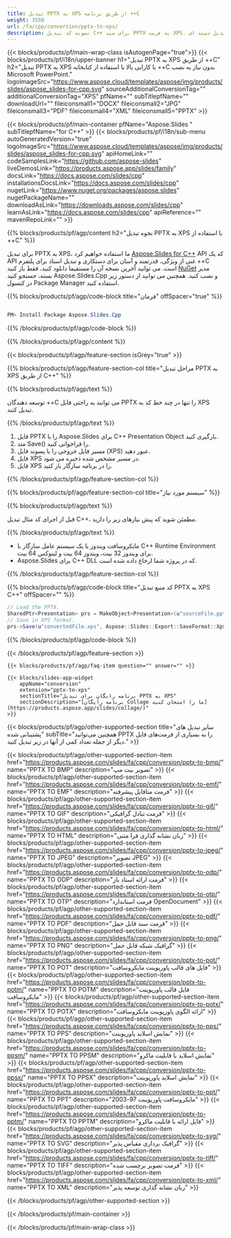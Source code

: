 ```yaml
---
title: تبدیل PPTX به XPS از طریق برنامه ++C
weight: 3550
url: /fa/cpp/conversion/pptx-to-xps/ 
description: نمونه کد تبدیل C++ برای سند PPTX به فرمت XPS. از کد نمونه برای تبدیل دسته ای PPTX به XPS در هر برنامه C++ استفاده کنید.
---
```


{{< blocks/products/pf/main-wrap-class isAutogenPage="true">}}
{{< blocks/products/pf/i18n/upper-banner h1="تبدیل PPTX به XPS از طریق ++C" h2="تبدیل PPTX به XPS با کارایی بالا با استفاده از کتابخانه ++C بدون نیاز به نصب Microsoft PowerPoint." logoImageSrc="https://www.aspose.cloud/templates/aspose/img/products/slides/aspose_slides-for-cpp.svg" sourceAdditionalConversionTag="" additionalConversionTag="XPS" pfName="" subTitlepfName="" downloadUrl="" fileiconsmall1="DOCX" fileiconsmall2="JPG" fileiconsmall3="PDF" fileiconsmall4="XML" fileiconsmall5="PPTX" >}}

{{< blocks/products/pf/main-container pfName="Aspose.Slides " subTitlepfName="for C++" >}}
{{< blocks/products/pf/i18n/sub-menu autoGeneratedVersion="true" logoImageSrc="https://www.aspose.cloud/templates/aspose/img/products/slides/aspose_slides-for-cpp.svg" apiHomeLink="" codeSamplesLink="https://github.com/aspose-slides" liveDemosLink="https://products.aspose.app/slides/family" docsLink="https://docs.aspose.com/slides/cpp" installationsDocsLink="https://docs.aspose.com/slides/cpp" nugetLink="https://www.nuget.org/packages/aspose.slides" nugetPackageName="" downloadAsLink="https://downloads.aspose.com/slides/cpp" learnAsLink="https://docs.aspose.com/slides/cpp" apiReference="" mavenRepoLink="" >}}

{{% blocks/products/pf/agp/content h2="نحوه تبدیل PPTX به XPS با استفاده از ++C" %}}

 برای تبدیل PPTX به XPS، ما استفاده خواهیم کرد
 [Aspose.Slides for C++](https://products.aspose.com/slides/fa/cpp)
 API که یک API غنی از ویژگی، قدرتمند و آسان برای دستکاری و تبدیل اسناد برای پلتفرم ++C است. می توانید آخرین نسخه آن را مستقیما دانلود کنید، فقط باز کنید
 [NuGet](https://www.nuget.org/packages/aspose.slides)
 مدیر بسته، جستجو کنید
 Aspose.Slides.Cpp
 و نصب کنید. همچنین می توانید از دستور زیر در کنسول Package Manager استفاده کنید.

{{% blocks/products/pf/agp/code-block title="فرمان" offSpacer="true" %}}

```cs

PM> Install-Package Aspose.Slides.Cpp

```

{{% /blocks/products/pf/agp/code-block %}}

{{% /blocks/products/pf/agp/content %}}

{{< blocks/products/pf/agp/feature-section isGrey="true" >}}

{{% blocks/products/pf/agp/feature-section-col title="مراحل تبدیل PPTX به XPS از طریق C++" %}}

{{% blocks/products/pf/agp/text %}}

 توسعه دهندگان ++C می توانند به راحتی فایل PPTX را تنها در چند خط کد به XPS تبدیل کنند.

{{% /blocks/products/pf/agp/text %}}

1. فایل PPTX را با Aspose.Slides برای C++ Presentation Object بارگیری کنید.
1. متد Save() را فراخوانی کنید.
1. مسیر فایل خروجی را با پسوند فایل (XPS) عبور دهید.
1. فایل XPS در مسیر مشخص شده ذخیره می شود.
1. فایل XPS را در برنامه سازگار باز کنید.

{{% /blocks/products/pf/agp/feature-section-col %}}

{{% blocks/products/pf/agp/feature-section-col title="سیستم مورد نیاز" %}}

{{% blocks/products/pf/agp/text %}}

 قبل از اجرای کد مثال تبدیل C++، مطمئن شوید که پیش نیازهای زیر را دارید.

{{% /blocks/products/pf/agp/text %}}

- مایکروسافت ویندوز یا یک سیستم عامل سازگار با C++ Runtime Environment برای ویندوز 32 بیت، ویندوز 64 بیت و لینوکس 64 بیت.
- Aspose.Slides برای C++ DLL که در پروژه شما ارجاع داده شده است.

{{% /blocks/products/pf/agp/feature-section-col %}}

{{% blocks/products/pf/agp/code-block title="کد منبع تبدیل PPTX به XPS C++" offSpacer="" %}}

```cs
// Load the PPTX.
SharedPtr<Presentation> prs = MakeObject<Presentation>(u"sourceFile.pptx");
// Save in XPS format.
prs->Save(u"convertedFile.xps", Aspose::Slides::Export::SaveFormat::Xps);

```

{{% /blocks/products/pf/agp/code-block %}}

{{< /blocks/products/pf/agp/feature-section >}}

    {{< blocks/products/pf/agp/faq-item question="" answer="" >}}
 

<!-- aboutfile Starts -->

<!-- aboutfile Ends -->

    {{< blocks/slides-app-widget 
        appName="conversion"
        extension="pptx-to-xps"
        sectionTitle="برنامه رایگان برای تبدیل PPTX به XPS" 
        sectionDescription="[برنامه رایگان Collage ما را امتحان کنید](https://products.aspose.app/slides/collage/)" 
    >}}
    
{{< blocks/products/pf/agp/other-supported-section title="سایر تبدیل های پشتیبانی شده" subTitle="همچنین می‌توانید PPTX را به بسیاری از فرمت‌های فایل دیگر از جمله تعداد کمی از آنها در زیر تبدیل کنید." >}}

{{< blocks/products/pf/agp/other-supported-section-item href="https://products.aspose.com/slides/fa/cpp/conversion/pptx-to-bmp/" name="PPTX TO BMP" description="تصویر بیت مپ" >}}
{{< blocks/products/pf/agp/other-supported-section-item href="https://products.aspose.com/slides/fa/cpp/conversion/pptx-to-emf/" name="PPTX TO EMF" description="فرمت متافایل پیشرفته" >}}
{{< blocks/products/pf/agp/other-supported-section-item href="https://products.aspose.com/slides/fa/cpp/conversion/pptx-to-gif/" name="PPTX TO GIF" description="فرمت تبادل گرافیکی" >}}
{{< blocks/products/pf/agp/other-supported-section-item href="https://products.aspose.com/slides/fa/cpp/conversion/pptx-to-html/" name="PPTX TO HTML" description="زبان نشانه گذاری فرا متنی" >}}
{{< blocks/products/pf/agp/other-supported-section-item href="https://products.aspose.com/slides/fa/cpp/conversion/pptx-to-jpeg/" name="PPTX TO JPEG" description="تصویر JPEG" >}}
{{< blocks/products/pf/agp/other-supported-section-item href="https://products.aspose.com/slides/fa/cpp/conversion/pptx-to-odp/" name="PPTX TO ODP" description="فرمت ارائه اسناد باز" >}}
{{< blocks/products/pf/agp/other-supported-section-item href="https://products.aspose.com/slides/fa/cpp/conversion/pptx-to-otp/" name="PPTX TO OTP" description="فرمت استاندارد OpenDocument" >}}
{{< blocks/products/pf/agp/other-supported-section-item href="https://products.aspose.com/slides/fa/cpp/conversion/pptx-to-pdf/" name="PPTX TO PDF" description="فرمت سند قابل حمل" >}}
{{< blocks/products/pf/agp/other-supported-section-item href="https://products.aspose.com/slides/fa/cpp/conversion/pptx-to-png/" name="PPTX TO PNG" description="گرافیک شبکه قابل حمل" >}}
{{< blocks/products/pf/agp/other-supported-section-item href="https://products.aspose.com/slides/fa/cpp/conversion/pptx-to-pot/" name="PPTX TO POT" description="فایل های قالب پاورپوینت مایکروسافت" >}}
{{< blocks/products/pf/agp/other-supported-section-item href="https://products.aspose.com/slides/fa/cpp/conversion/pptx-to-potm/" name="PPTX TO POTM" description="فایل قالب پاورپوینت مایکروسافت" >}}
{{< blocks/products/pf/agp/other-supported-section-item href="https://products.aspose.com/slides/fa/cpp/conversion/pptx-to-potx/" name="PPTX TO POTX" description="ارائه الگوی پاورپوینت مایکروسافت" >}}
{{< blocks/products/pf/agp/other-supported-section-item href="https://products.aspose.com/slides/fa/cpp/conversion/pptx-to-pps/" name="PPTX TO PPS" description="نمایش اسلاید پاورپوینت" >}}
{{< blocks/products/pf/agp/other-supported-section-item href="https://products.aspose.com/slides/fa/cpp/conversion/pptx-to-ppsm/" name="PPTX TO PPSM" description="نمایش اسلاید با قابلیت ماکرو" >}}
{{< blocks/products/pf/agp/other-supported-section-item href="https://products.aspose.com/slides/fa/cpp/conversion/pptx-to-ppsx/" name="PPTX TO PPSX" description="نمایش اسلاید پاورپوینت" >}}
{{< blocks/products/pf/agp/other-supported-section-item href="https://products.aspose.com/slides/fa/cpp/conversion/pptx-to-ppt/" name="PPTX TO PPT" description="مایکروسافت پاورپوینت 97-2003" >}}
{{< blocks/products/pf/agp/other-supported-section-item href="https://products.aspose.com/slides/fa/cpp/conversion/pptx-to-pptm/" name="PPTX TO PPTM" description="فایل ارائه با قابلیت ماکرو" >}}
{{< blocks/products/pf/agp/other-supported-section-item href="https://products.aspose.com/slides/fa/cpp/conversion/pptx-to-svg/" name="PPTX TO SVG" description="گرافیک برداری مقیاس پذیر" >}}
{{< blocks/products/pf/agp/other-supported-section-item href="https://products.aspose.com/slides/fa/cpp/conversion/pptx-to-tiff/" name="PPTX TO TIFF" description="فرمت تصویر برچسب شده" >}}
{{< blocks/products/pf/agp/other-supported-section-item href="https://products.aspose.com/slides/fa/cpp/conversion/pptx-to-xml/" name="PPTX TO XML" description="زبان نشانه گذاری توسعه پذیر" >}}

{{< /blocks/products/pf/agp/other-supported-section >}}

{{< /blocks/products/pf/main-container >}}
    
{{< /blocks/products/pf/main-wrap-class >}}